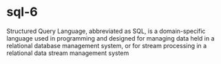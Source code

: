 # sql-6
Structured Query Language, abbreviated as SQL, is a domain-specific language used in programming and designed for managing data held in a relational database management system, or for stream processing in a relational data stream management system
